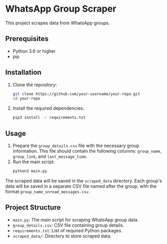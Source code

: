# WhatsApp Group Scraper

This project scrapes data from WhatsApp groups.

## Prerequisites

- Python 3.6 or higher
- pip

## Installation

1. Clone the repository:
   ```bash
   git clone https://github.com/your-username/your-repo.git
   cd your-repo
   ```
2. Install the required dependencies:
   ```bash
   pip3 install -r requirements.txt
   ```

## Usage

1.  Prepare the `group_details.csv` file with the necessary group information. This file should contain the following columns: `group_name`, `group_link`, and `last_message_time`.
2.  Run the main script:
    ```bash
    python3 main.py
    ```

The scraped data will be saved in the `scraped_data` directory. Each group's data will be saved in a separate CSV file named after the group, with the format `group_name_unread_messages.csv`.

## Project Structure

-   `main.py`: The main script for scraping WhatsApp group data.
-   `group_details.csv`: CSV file containing group details.
-   `requirements.txt`: List of required Python packages.
-   `scraped_data/`: Directory to store scraped data.
